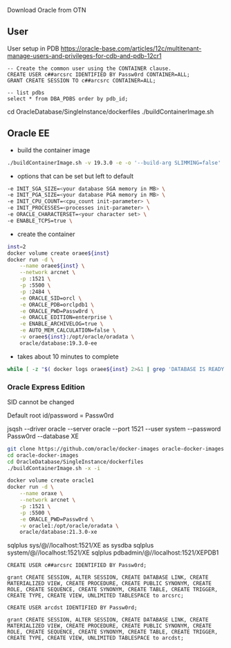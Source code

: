 
Download Oracle from OTN

## User
User setup in PDB
https://oracle-base.com/articles/12c/multitenant-manage-users-and-privileges-for-cdb-and-pdb-12cr1


```
-- Create the common user using the CONTAINER clause.
CREATE USER c##arcsrc IDENTIFIED BY Passw0rd CONTAINER=ALL;
GRANT CREATE SESSION TO c##arcsrc CONTAINER=ALL;

-- list pdbs
select * from DBA_PDBS order by pdb_id;

```




cd OracleDatabase/SingleInstance/dockerfiles
./buildContainerImage.sh


## Oracle EE

- build the container image

```bash
./buildContainerImage.sh -v 19.3.0 -e -o '--build-arg SLIMMING=false'
```

- options that can be set but left to default

```bash
-e INIT_SGA_SIZE=<your database SGA memory in MB> \
-e INIT_PGA_SIZE=<your database PGA memory in MB> \
-e INIT_CPU_COUNT=<cpu_count init-parameter> \
-e INIT_PROCESSES=<processes init-parameter> \
-e ORACLE_CHARACTERSET=<your character set> \
-e ENABLE_TCPS=true \
```

- create the container

```bash
inst=2
docker volume create oraee${inst}
docker run -d \
    --name oraee${inst} \
    --network arcnet \
    -p :1521 \
    -p :5500 \
    -p :2484 \
    -e ORACLE_SID=orcl \
    -e ORACLE_PDB=orclpdb1 \
    -e ORACLE_PWD=Passw0rd \
    -e ORACLE_EDITION=enterprise \
    -e ENABLE_ARCHIVELOG=true \
    -e AUTO_MEM_CALCULATION=false \
    -v oraee${inst}:/opt/oracle/oradata \
    oracle/database:19.3.0-ee
```

- takes about 10 minutes to complete
```bash
while [ -z "$( docker logs oraee${inst} 2>&1 | grep 'DATABASE IS READY TO USE!' )" ]; do sleep 10; done;
```

### Oracle Express Edition

SID cannot be changed

Default root id/password = Passw0rd

jsqsh --driver oracle --server oracle --port 1521 --user system --password Passw0rd --database XE

```bash
git clone https://github.com/oracle/docker-images oracle-docker-images
cd oracle-docker-images
cd OracleDatabase/SingleInstance/dockerfiles
./buildContainerImage.sh -x -i

docker volume create oracle1
docker run -d \
    --name oraxe \
    --network arcnet \
    -p :1521 \
    -p :5500 \
    -e ORACLE_PWD=Passw0rd \
    -v oracle1:/opt/oracle/oradata \
    oracle/database:21.3.0-xe
```

sqlplus sys/<your password>@//localhost:1521/XE as sysdba
sqlplus system/<your password>@//localhost:1521/XE
sqlplus pdbadmin/<your password>@//localhost:1521/XEPDB1

```
CREATE USER c##arcsrc IDENTIFIED BY Passw0rd;

grant CREATE SESSION, ALTER SESSION, CREATE DATABASE LINK, CREATE MATERIALIZED VIEW, CREATE PROCEDURE, CREATE PUBLIC SYNONYM, CREATE ROLE, CREATE SEQUENCE, CREATE SYNONYM, CREATE TABLE, CREATE TRIGGER, CREATE TYPE, CREATE VIEW, UNLIMITED TABLESPACE to arcsrc;

CREATE USER arcdst IDENTIFIED BY Passw0rd;

grant CREATE SESSION, ALTER SESSION, CREATE DATABASE LINK, CREATE MATERIALIZED VIEW, CREATE PROCEDURE, CREATE PUBLIC SYNONYM, CREATE ROLE, CREATE SEQUENCE, CREATE SYNONYM, CREATE TABLE, CREATE TRIGGER, CREATE TYPE, CREATE VIEW, UNLIMITED TABLESPACE to arcdst;

```

